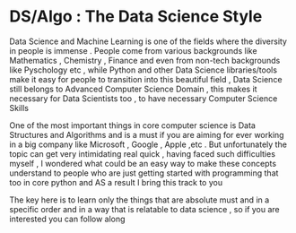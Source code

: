 # DS/Algo : The Data Science Style

Data Science and Machine Learning is one of the fields where the diversity in people is immense . People come from various backgrounds like Mathematics , Chemistry , Finance and even from non-tech backgrounds like Pyschology etc , while Python and other Data Science libraries/tools make it easy for people to transition into this beautiful field , Data Science still belongs to Advanced Computer Science Domain , this makes it necessary for Data Scientists too , to have necessary Computer Science Skills

One of the most important things in core computer science is Data Structures and Algorithms and is a must if you are aiming for ever working in a big company like Microsoft , Google , Apple ,etc . But unfortunately the topic can get very intimidating real quick , having faced such difficulties myself , I wondered what could be an easy way to make these concepts understand to people who are just getting started with programming that too in core python and AS a result I bring this track to you

The key here is to learn only the things that are absolute must and in a specific order and in a way that is relatable to data science , so if you are interested you can follow along 
